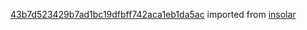 [43b7d523429b7ad1bc19dfbff742aca1eb1da5ac](https://github.com/insolar/insolar/commit/43b7d523429b7ad1bc19dfbff742aca1eb1da5ac) imported from [insolar](https://github.com/insolar/insolar)
